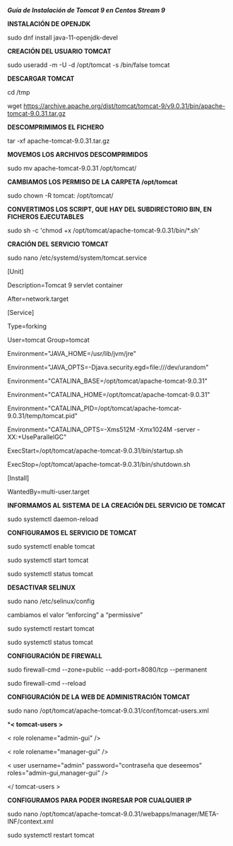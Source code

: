 ***Guía de Instalación de Tomcat 9 en Centos Stream 9***

**INSTALACIÓN DE OPENJDK**

sudo dnf install java-11-openjdk-devel

**CREACIÓN DEL USUARIO TOMCAT**

sudo useradd -m -U -d /opt/tomcat -s /bin/false tomcat

**DESCARGAR TOMCAT**

cd /tmp

wget https://archive.apache.org/dist/tomcat/tomcat-9/v9.0.31/bin/apache-tomcat-9.0.31.tar.gz

**DESCOMPRIMIMOS EL FICHERO**

tar -xf apache-tomcat-9.0.31.tar.gz

**MOVEMOS LOS ARCHIVOS DESCOMPRIMIDOS**

sudo mv apache-tomcat-9.0.31 /opt/tomcat/

**CAMBIAMOS LOS PERMISO DE LA CARPETA /opt/tomcat**

sudo chown -R tomcat: /opt/tomcat/

**CONVERTIMOS LOS SCRIPT, QUE HAY DEL SUBDIRECTORIO BIN, EN FICHEROS EJECUTABLES**

sudo sh -c 'chmod +x /opt/tomcat/apache-tomcat-9.0.31/bin/*.sh'

**CRACIÓN DEL SERVICIO TOMCAT**

sudo nano /etc/systemd/system/tomcat.service

[Unit]

Description=Tomcat 9 servlet container

After=network.target

[Service]

Type=forking

User=tomcat
Group=tomcat

Environment="JAVA_HOME=/usr/lib/jvm/jre"

Environment="JAVA_OPTS=-Djava.security.egd=file:///dev/urandom"

Environment="CATALINA_BASE=/opt/tomcat/apache-tomcat-9.0.31"

Environment="CATALINA_HOME=/opt/tomcat/apache-tomcat-9.0.31"

Environment="CATALINA_PID=/opt/tomcat/apache-tomcat-9.0.31/temp/tomcat.pid"

Environment="CATALINA_OPTS=-Xms512M -Xmx1024M -server -XX:+UseParallelGC"

ExecStart=/opt/tomcat/apache-tomcat-9.0.31/bin/startup.sh

ExecStop=/opt/tomcat/apache-tomcat-9.0.31/bin/shutdown.sh

[Install]

WantedBy=multi-user.target

**INFORMAMOS AL SISTEMA DE LA CREACIÓN DEL SERVICIO DE TOMCAT**

sudo systemctl daemon-reload

**CONFIGURAMOS EL SERVICIO DE TOMCAT**

sudo systemctl enable tomcat

sudo systemctl start tomcat

sudo systemctl status tomcat

**DESACTIVAR SELINUX**

sudo nano /etc/selinux/config

cambiamos el valor “enforcing” a “permissive” 

sudo systemctl restart tomcat

sudo systemctl status tomcat

**CONFIGURACIÓN DE FIREWALL**

sudo firewall-cmd --zone=public --add-port=8080/tcp --permanent 

sudo firewall-cmd --reload

**CONFIGURACIÓN DE LA WEB DE ADMINISTRACIÓN TOMCAT**

sudo nano /opt/tomcat/apache-tomcat-9.0.31/conf/tomcat-users.xml

***< tomcat-users >**

   < role rolename="admin-gui" />
   
   < role rolename="manager-gui" />
   
   < user username="admin" password="contraseña que deseemos" roles="admin-gui,manager-gui" />
   
</ tomcat-users >

**CONFIGURAMOS PARA PODER INGRESAR POR CUALQUIER IP**

sudo nano /opt/tomcat/apache-tomcat-9.0.31/webapps/manager/META-INF/context.xml

<Context antiResourceLocking="false" privileged="true" >
   
<!--

  <Valve className="org.apache.catalina.valves.RemoteAddrValve"
         allow="127\.\d+\.\d+\.\d+|::1|0:0:0:0:0:0:0:1" />

-->
</Context>

sudo systemctl restart tomcat
